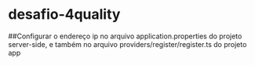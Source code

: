 # desafio-4quality

##Configurar o endereço ip no arquivo application.properties do projeto server-side, e também no arquivo providers/register/register.ts do projeto app
